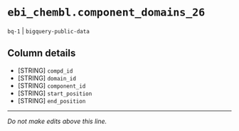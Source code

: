 # `ebi_chembl.component_domains_26`
`bq-1` | `bigquery-public-data`

## Column details
* [STRING]    `compd_id`
* [STRING]    `domain_id`
* [STRING]    `component_id`
* [STRING]    `start_position`
* [STRING]    `end_position`

-------------------------------------------------------------------------------
*Do not make edits above this line.*
